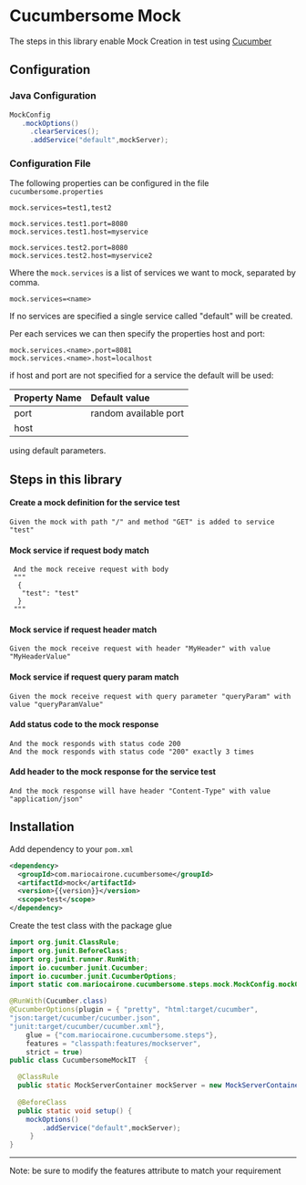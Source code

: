 
# Cucumbersome Mock
The steps in this library enable Mock Creation in test using [Cucumber](https://cucumber.io)

## Configuration

### Java Configuration

```java
MockConfig
   .mockOptions()
     .clearServices();
     .addService("default",mockServer);
```

### Configuration File
The following properties can be configured in the file `cucumbersome.properties`

```
mock.services=test1,test2

mock.services.test1.port=8080
mock.services.test1.host=myservice

mock.services.test2.port=8080
mock.services.test2.host=myservice2

```

Where the `mock.services` is a list of services we want to mock, separated by comma.
```
mock.services=<name>
```
If no services are specified a single service called "default" will be created.

Per each services we can then specify the properties host and port:
```
mock.services.<name>.port=8081
mock.services.<name>.host=localhost
```

if host and port are not specified for a service the default will be used:

| Property Name | Default value         |
|:--------------|:----------------------|
| port          | random available port |
| host          | <serviceName>         |


 using default parameters.

## Steps in this library

#### Create a mock definition for the service test

```gherkin
Given the mock with path "/" and method "GET" is added to service "test"
```
#### Mock service if request body match
```gherkin
 And the mock receive request with body
 """
  {
   "test": "test"
  }
 """
```

#### Mock service if request header match
```gherkin
Given the mock receive request with header "MyHeader" with value "MyHeaderValue"
```
#### Mock service if request query param match
```gherkin
Given the mock receive request with query parameter "queryParam" with value "queryParamValue"
```

#### Add status code to the mock response
```gherkin
And the mock responds with status code 200
And the mock responds with status code "200" exactly 3 times
```
#### Add header to the mock response for the service test
```gherkin
And the mock response will have header "Content-Type" with value "application/json"
```

## Installation

Add dependency to your `pom.xml`

```xml
<dependency>
  <groupId>com.mariocairone.cucumbersome</groupId>
  <artifactId>mock</artifactId>
  <version>{{version}}</version>
  <scope>test</scope>
</dependency>
```

Create the test class with the package glue

```java
import org.junit.ClassRule;
import org.junit.BeforeClass;
import org.junit.runner.RunWith;
import io.cucumber.junit.Cucumber;
import io.cucumber.junit.CucumberOptions;
import static com.mariocairone.cucumbersome.steps.mock.MockConfig.mockOptions;

@RunWith(Cucumber.class)
@CucumberOptions(plugin = { "pretty", "html:target/cucumber",
"json:target/cucumber/cucumber.json",
"junit:target/cucumber/cucumber.xml"},
    glue = {"com.mariocairone.cucumbersome.steps"},
    features = "classpath:features/mockserver",
    strict = true)
public class CucumbersomeMockIT  {

  @ClassRule
  public static MockServerContainer mockServer = new MockServerContainer();
  
  @BeforeClass
  public static void setup() {
  	mockOptions()
  		.addService("default",mockServer);
	 }
}
```

---
Note: be sure to modify the features attribute to match your requirement
